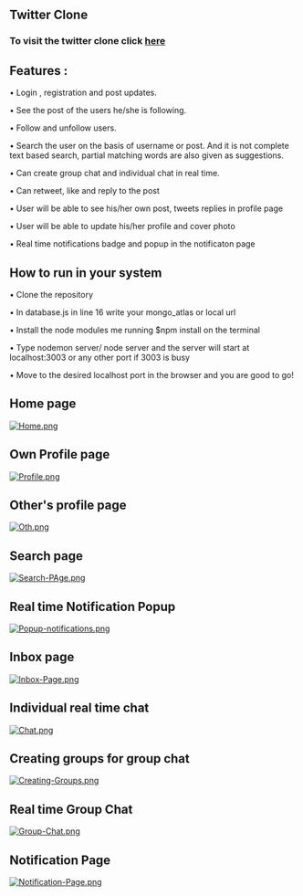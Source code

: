 
## Twitter Clone
### To visit the twitter clone click [here](https://twitter-clone-jd.onrender.com)

## Features :
• Login , registration and post updates.

• See the post of the users he/she is following.

• Follow and unfollow users.

• Search the user on the basis of username or post. And it is not complete text based search, partial matching words are also 
given as suggestions.

• Can create group chat and individual chat in real time.

• Can retweet, like and reply to the post

• User will be able to see his/her own post, tweets replies in profile page

• User will be able to update his/her profile and cover photo

• Real time notifications badge and popup in the notificaton page 

 ## How to run in your system
 
• Clone the repository

• In database.js in line 16 write your mongo_atlas or local url

• Install the node modules me running $npm install on the terminal

• Type nodemon server/ node server and the server will start at localhost:3003 or any other port if 3003 is busy

• Move to the desired localhost port in the browser and you are good to go!




 ## Home page
[![Home.png](https://i.postimg.cc/cHGkHzWq/Home.png)](https://postimg.cc/nsTGS0MT)


## Own Profile page
[![Profile.png](https://i.postimg.cc/vZRVpwtd/Profile.png)](https://postimg.cc/KRNjMVW9)

## Other's profile page
[![Oth.png](https://i.postimg.cc/Gp677ZYg/Oth.png)](https://postimg.cc/TyqJhNtn)

## Search page
[![Search-PAge.png](https://i.postimg.cc/zvgfj3MH/Search-PAge.png)](https://postimg.cc/D47Fff77)

## Real time Notification Popup
[![Popup-notifications.png](https://i.postimg.cc/3r4FyT1P/Popup-notifications.png)](https://postimg.cc/Sj4M5Hwr)

## Inbox page
[![Inbox-Page.png](https://i.postimg.cc/fL0SbwsC/Inbox-Page.png)](https://postimg.cc/G8dm7nHT)

## Individual real time chat
[![Chat.png](https://i.postimg.cc/0j0Q6jBY/Chat.png)](https://postimg.cc/bSd8Wy8r)

## Creating groups for group chat
[![Creating-Groups.png](https://i.postimg.cc/Rhskbz6r/Creating-Groups.png)](https://postimg.cc/SY91J3fV)

## Real time Group Chat
[![Group-Chat.png](https://i.postimg.cc/QxvPBmcq/Group-Chat.png)](https://postimg.cc/dLmnp8H7)

## Notification Page
[![Notification-Page.png](https://i.postimg.cc/DZz5p4qZ/Notification-Page.png)](https://postimg.cc/B8dxX679)

